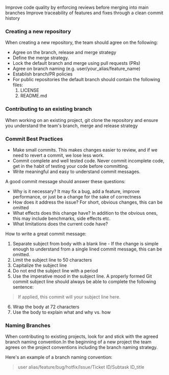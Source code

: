 Improve code quality by enforcing reviews before merging into main branches
Improve traceability of features and fixes through a clean commit history
 
### Creating a new repository
When creating a new repository, the team should agree on the following:
 
* Agree on the branch, release and merge strategy
* Define the merge strategy.
* Lock the default branch and merge using pull requests (PRs)
* Agree on branch naming (e.g. user/your_alias/feature_name)
* Establish branch/PR policies
* For public repositories the default branch should contain the following files:
    1.  LICENSE
    2.  README.md


### Contributing to an existing branch
When working on an existing project, git clone the repository and ensure you understand the team's branch, merge and release strategy

### Commit Best Practices

* Make small commits. This makes changes easier to review, and if we need to revert a commit, we lose less work.
* Commit complete and well tested code. Never commit incomplete code, get in the habit of testing your code before committing.
* Write meaningful and easy to understand commit messages.

A good commit message should answer these questions:

* Why is it necessary? It may fix a bug, add a feature, improve performance, or just be a change for the sake of correctness
* How does it address the issue? For short, obvious changes, this can be omitted
* What effects does this change have? In addition to the obvious ones, this may include benchmarks, side effects etc.
* What limitations does the current code have?

How to write a great commit message:

1. Separate subject from body with a blank line - If the change is simple enough to understand from a single lined commit message, this can be omitted.
2. Limit the subject line to 50 characters
3. Capitalize the subject line
4. Do not end the subject line with a period
5. Use the imperative mood in the subject line. A properly formed Git commit subject line should always be able to complete the following sentence:
> If applied, this commit will your subject line here.
6. Wrap the body at 72 characters
7. Use the body to explain what and why vs. how

### Naming Branches
When contributing to existing projects, look for and stick with the agreed branch naming convention.In the beginning of a new project the team agrees on the project conventions including the branch naming strategy.

Here's an example of a branch naming convention:

> user alias/feature/bug/hotfix/Issue/Ticket ID/Subtask ID_title
